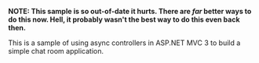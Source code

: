 **NOTE: This sample is so out-of-date it hurts. There are *far* better ways to do this now. Hell, it probably wasn't the best way to do this even back then.**

This is a sample of using async controllers in ASP.NET MVC 3 to build a simple chat room application.